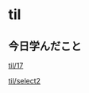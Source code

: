 # til

## 今日学んだこと

[til/17](https://github.com/tokiohamamatsu/til/blob/master/%E6%B4%BB%E5%8B%95%E8%A8%98%E9%8C%B2/12/17.md)

[til/select2](https://github.com/tokiohamamatsu/til/blob/master/Javascript/select2.md)